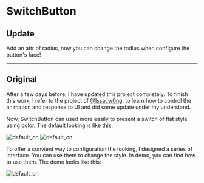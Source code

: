 SwitchButton
============

Update
----
Add an attr of radius, now you can change the radius when configure the button's face!
***
Original
----

After a few days before, I have updated this project completely. To finish this work, I refer to the project of [@Issacw0ng](https://github.com/Issacw0ng/SwitchButton), to learn how to control the animation and response to UI and did some update under my understand.

Now, SwitchButton can used more easily to present a switch of flat style using color. The default looking is like this:

![default_on](https://raw.githubusercontent.com/kyleduo/SwitchButton/master/preview/default_on.png) ![default_on](https://raw.githubusercontent.com/kyleduo/SwitchButton/master/preview/default_off.png)

To offer a convient way to configuration the looking, I designed a series of interface. You can use them to change the style. In demo, you can find how to use them. The demo looks like this:

![default_on](https://raw.githubusercontent.com/kyleduo/SwitchButton/master/preview/all_on.png)
